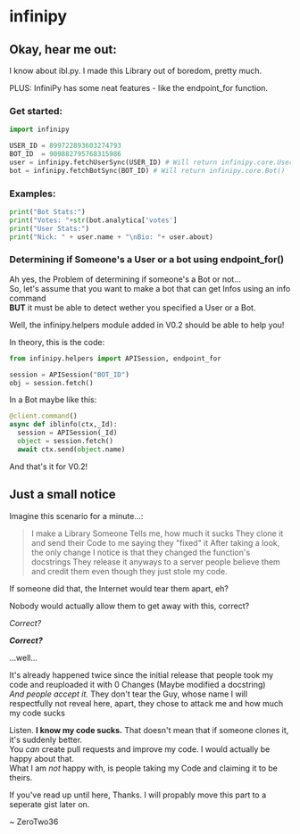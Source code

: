 # infinipy

## Okay, hear me out:
I know about ibl.py. I made this Library out of boredom, pretty much.

PLUS: InfiniPy has some neat features - like the endpoint_for function.

### Get started:
```py
import infinipy

USER_ID = 899722893603274793
BOT_ID  = 909882795768315986
user = infinipy.fetchUserSync(USER_ID) # Will return infinipy.core.User()
bot = infinipy.fetchBotSync(BOT_ID) # Will return infinipy.core.Bot()
```

### Examples:
```py
print("Bot Stats:")
print("Votes: "+str(bot.analytica['votes']
print("User Stats:")
print("Nick: " + user.name + "\nBio: "+ user.about) 
```
### Determining if Someone's a User or a bot using endpoint_for()

Ah yes, the Problem of determining if someone's a Bot or not...  
So, let's assume that you want to make a bot that can get Infos using an info command  
**BUT** it must be able to detect wether you specified a User or a Bot.  

Well, the infinipy.helpers module added in V0.2 should be able to help you!

In theory, this is the code:
```py
from infinipy.helpers import APISession, endpoint_for

session = APISession("BOT_ID")
obj = session.fetch()
```
In a Bot maybe like this:
```py
@client.command()
async def iblinfo(ctx,_Id):
  session = APISession(_Id)
  object = session.fetch()
  await ctx.send(object.name)
```

And that's it for V0.2!

## Just a small notice
Imagine this scenario for a minute...:

> I make a Library
> Someone Tells me, how much it sucks
> They clone it and send their Code to me saying they "fixed" it
> After taking a look, the only change I notice is that they changed the function's docstrings
> They release it anyways to a server
> people believe them and credit them even though they just stole my code.

If someone did that, the Internet would tear them apart, eh? 

Nobody would actually allow them to get away with this, correct?

*Correct?*

***Correct?***

...well...

It's already happened twice since the initial release that people took my code and reuploaded it with 0 Changes (Maybe modified a docstring)  
*And people accept it.* They don't tear the Guy, whose name I will respectfully not reveal here, apart, they chose to attack me and how much my code sucks

Listen. **I know my code sucks.** That doesn't mean that if someone clones it, it's suddenly better.  
You *can* create pull requests and improve my code. I would actually be happy about that.  
What I am *not* happy with, is people taking my Code and claiming it to be theirs.  

If you've read up until here, Thanks. I will propably move this part to a seperate gist later on.

~ ZeroTwo36
